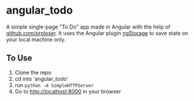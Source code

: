 angular_todo
============

A simple single-page "To Do" app made in Angular with the help of [github.com/proloser](https://github.com/proloser). It uses the Angular plugin [ngStorage](https://github.com/gsklee/ngStorage) to save state on your local machine only.


To Use
------

1.  Clone the repo
2.  cd into 'angular_todo'
3.  run `python -m SimpleHTTPServer`
4.  Go to [http://localhost:8000](http://localhost:8000) in your browser

